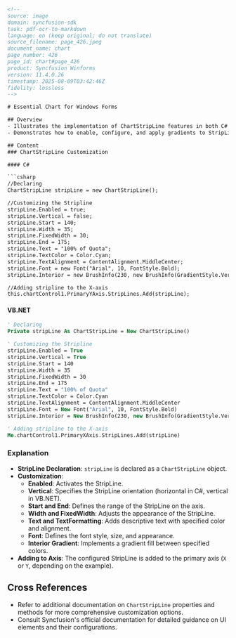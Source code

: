```html
<!-- 
source: image
domain: syncfusion-sdk
task: pdf-ocr-to-markdown
language: en (keep original; do not translate)
source_filename: page_426.jpeg
document_name: chart
page_number: 426
page_id: chart#page_426
product: Syncfusion Winforms
version: 11.4.0.26
timestamp: 2025-08-09T03:42:46Z
fidelity: lossless
-->

# Essential Chart for Windows Forms

## Overview
- Illustrates the implementation of ChartStripLine features in both C# and VB.NET for customizing StripLines in Windows Forms.
- Demonstrates how to enable, configure, and apply gradients to StripLines, including text formatting and alignment.

## Content
### ChartStripLine Customization

#### C#

```csharp
//Declaring
ChartStripLine stripLine = new ChartStripLine();

//Customizing the Stripline
stripLine.Enabled = true;
stripLine.Vertical = false;
stripLine.Start = 140;
stripLine.Width = 35;
stripLine.FixedWidth = 30;
stripLine.End = 175;
stripLine.Text = "100% of Quota";
stripLine.TextColor = Color.Cyan;
stripLine.TextAlignment = ContentAlignment.MiddleCenter;
stripLine.Font = new Font("Arial", 10, FontStyle.Bold);
stripLine.Interior = new BrushInfo(230, new BrushInfo(GradientStyle.Vertical, Color.OrangeRed, Color.DarkKhaki));

//Adding stripline to the X-axis
this.chartControl1.PrimaryYAxis.StripLines.Add(stripLine);
```

#### VB.NET

```vb
' Declaring
Private stripLine As ChartStripLine = New ChartStripLine()

' Customizing the Stripline
stripLine.Enabled = True
stripLine.Vertical = True
stripLine.Start = 140
stripLine.Width = 35
stripLine.FixedWidth = 30
stripLine.End = 175
stripLine.Text = "100% of Quota"
stripLine.TextColor = Color.Cyan
stripLine.TextAlignment = ContentAlignment.MiddleCenter
stripLine.Font = New Font("Arial", 10, FontStyle.Bold)
stripLine.Interior = New BrushInfo(230, new BrushInfo(GradientStyle.Vertical, Color.OrangeRed, Color.DarkKhaki))

' Adding stripline to the X-axis
Me.chartControl1.PrimaryXAxis.StripLines.Add(stripLine)
```

### Explanation
- **StripLine Declaration**: `stripLine` is declared as a `ChartStripLine` object.
- **Customization**:
  - **Enabled**: Activates the StripLine.
  - **Vertical**: Specifies the StripLine orientation (horizontal in C#, vertical in VB.NET).
  - **Start and End**: Defines the range of the StripLine on the axis.
  - **Width and FixedWidth**: Adjusts the appearance of the StripLine.
  - **Text and TextFormatting**: Adds descriptive text with specified color and alignment.
  - **Font**: Defines the font style, size, and appearance.
  - **Interior Gradient**: Implements a gradient fill between specified colors.
- **Adding to Axis**: The configured StripLine is added to the primary axis (`X` or `Y`, depending on the example).

## Cross References
- Refer to additional documentation on `ChartStripLine` properties and methods for more comprehensive customization options.
- Consult Syncfusion's official documentation for detailed guidance on UI elements and their configurations.

<!-- tags: [Syncfusion, WinForms, ChartStripLine, GradientFill, TextFormatting, WindowsForms] keywords: [StripLine, Customization, Gradient, FontFormatting, AxisConfiguration, ChartControl] -->
```